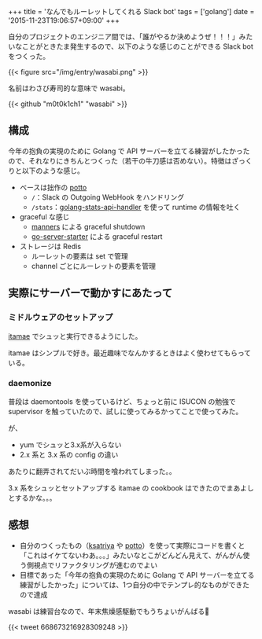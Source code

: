 +++
title = 'なんでもルーレットしてくれる Slack bot'
tags = ['golang']
date = '2015-11-23T19:06:57+09:00'
+++

自分のプロジェクトのエンジニア間では、「誰がやるか決めようぜ！！！」みたいなことがときたま発生するので、以下のような感じのことができる Slack bot をつくった。

{{< figure src="/img/entry/wasabi.png" >}}

<!--more-->

名前はわさび寿司的な意味で wasabi。

{{< github "m0t0k1ch1" "wasabi" >}}

## 構成

今年の抱負の実現のために Golang で API サーバーを立てる練習がしたかったので、それなりにきちんとつくった（若干の牛刀感は否めない）。特徴はざっくりと以下のような感じ。

- ベースは拙作の [potto](https://github.com/m0t0k1ch1/potto)
  - `/`：Slack の Outgoing WebHook をハンドリング
  - `/stats`：[golang-stats-api-handler](https://github.com/fukata/golang-stats-api-handler) を使って runtime の情報を吐く
- graceful な感じ
  - [manners](https://github.com/braintree/manners) による graceful shutdown
  - [go-server-starter](https://github.com/lestrrat/go-server-starter) による graceful restart
- ストレージは Redis
  - ルーレットの要素は set で管理
  - channel ごとにルーレットの要素を管理

## 実際にサーバーで動かすにあたって

### ミドルウェアのセットアップ

[itamae](https://github.com/itamae-kitchen/itamae) でシュッと実行できるようにした。

itamae はシンプルで好き。最近趣味でなんかするときはよく使わせてもらっている。

### daemonize

普段は daemontools を使っているけど、ちょっと前に ISUCON の勉強で supervisor を触っていたので、試しに使ってみるかってことで使ってみた。

が、

- yum でシュッと3.x系が入らない
- 2.x 系と 3.x 系の config の違い

あたりに翻弄されてだいぶ時間を喰われてしまった。。

3.x 系をシュッとセットアップする itamae の cookbook はできたのでまあよしとするかな。。。

## 感想

- 自分のつくったもの（[ksatriya](https://github.com/m0t0k1ch1/ksatriya) や [potto](https://github.com/m0t0k1ch1/potto)）を使って実際にコードを書くと「これはイケてないわあ。。。」みたいなとこがどんどん見えて、がんがん使う側視点でリファクタリングが進むのでよい
- 目標であった「今年の抱負の実現のために Golang で API サーバーを立てる練習がしたかった」については、1つ自分の中でテンプレ的なものができたので達成

wasabi は練習台なので、年末焦燥感駆動でもうちょいがんばる🙏

{{< tweet 668673216928309248 >}}
